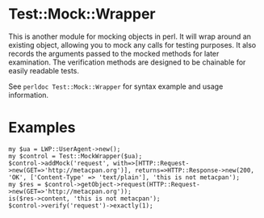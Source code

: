 Test::Mock::Wrapper
===================

This is another module for mocking objects in perl. It will wrap around
an existing object, allowing you to mock any calls for testing purposes.
It also records the arguments passed to the mocked methods for later
examination. The verification methods are designed to be chainable for
easily readable tests.

See `perldoc Test::Mock::Wrapper` for syntax example and usage information.

Examples
==================

    my $ua = LWP::UserAgent->new();
    my $control = Test::MockWrapper($ua);
    $control->addMock('request', with=>[HTTP::Request->new(GET=>'http://metacpan.org')], returns=>HTTP::Response->new(200, 'OK', ['Content-Type' => 'text/plain'], 'this is not metacpan');
    my $res = $control->getObject->request(HTTP::Request->new(GET=>'http://metacpan.org'));
    is($res->content, 'this is not metacpan');
    $control->verify('request')->exactly(1);

